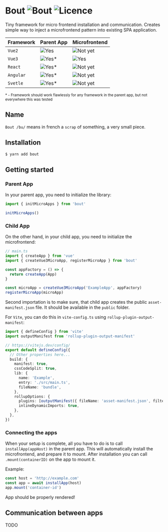 # Bout ![Bout](https://img.shields.io/npm/v/bout?color=blue&logo=Bout) ![Licence](https://img.shields.io/npm/l/bout)

Tiny framework for micro frontend installation and communication. Creates simple way to inject a microfrontend pattern into existing SPA application.

| Framework | Parent App                                              | Microfrontend                                         |
| --------- | ------------------------------------------------------- | ----------------------------------------------------- |
| `Vue2`    | ![Yes](https://img.shields.io/badge/-Yes-brightgreen)   | ![Not yet](https://img.shields.io/badge/-Not_yet-red) |
| `Vue3`    | ![Yes](https://img.shields.io/badge/-Possible-yellow)\* | ![Yes](https://img.shields.io/badge/-Yes-brightgreen) |
| `React`   | ![Yes](https://img.shields.io/badge/-Possible-yellow)\* | ![Not yet](https://img.shields.io/badge/-Not_yet-red) |
| `Angular` | ![Yes](https://img.shields.io/badge/-Possible-yellow)\* | ![Not yet](https://img.shields.io/badge/-Not_yet-red) |
| `Svetle`  | ![Yes](https://img.shields.io/badge/-Possible-yellow)\* | ![Not yet](https://img.shields.io/badge/-Not_yet-red) |

<small>\* - Framework should work flawlessly for any framework in the parent app, but not everywhere this was tested</small>

## Name

`Bout /bu/` means in french a `scrap` of something, a very small piece.

## Installation

```bash
$ yarn add bout
```

## Getting started

### Parent App

In your parent app, you need to initialize the library:

```ts
import { initMicroApps } from 'bout'

initMicroApps()
```

### Child App

On the other hand, in your child app, you need to initialize the microfrontend:

```ts
// main.ts
import { createApp } from 'vue'
import { createVue3MicroApp, registerMicroApp } from 'bout'

const appFactory = () => {
  return createApp(App)
}

const microApp = createVue3MicroApp('ExampleApp', appFactory)
registerMicroApp(microApp)
```

Second importation is to make sure, that child app creates the public `asset-manifest.json` file. It should be available in the `public` folder.

For `Vite`, you can do this in `vite-config.ts` using `rollup-plugin-output-manifest`:

```ts
import { defineConfig } from 'vite'
import outputManifest from 'rollup-plugin-output-manifest'

// https://vitejs.dev/config/
export default defineConfig({
  // Other properties here...
  build: {
    manifest: true,
    cssCodeSplit: true,
    lib: {
      name: 'Example',
      entry: './src/main.ts',
      fileName: 'bundle',
    },
    rollupOptions: {
      plugins: [outputManifest({ fileName: 'asset-manifest.json', filter: () => true })],
      inlineDynamicImports: true,
    },
  },
})
```

### Connecting the apps

When your setup is complete, all you have to do is to call `installApp(appHost)` in the parent app. This will automatically install the microfrontend, and prepare it to mount. After installation you can call `.mount(containerID)` on the app to mount it.

Example:

```ts
const host = 'http://example.com'
const app = await installApp(host)
app.mount('container-id')
```

App should be properly rendered!

## Communication between apps

TODO
